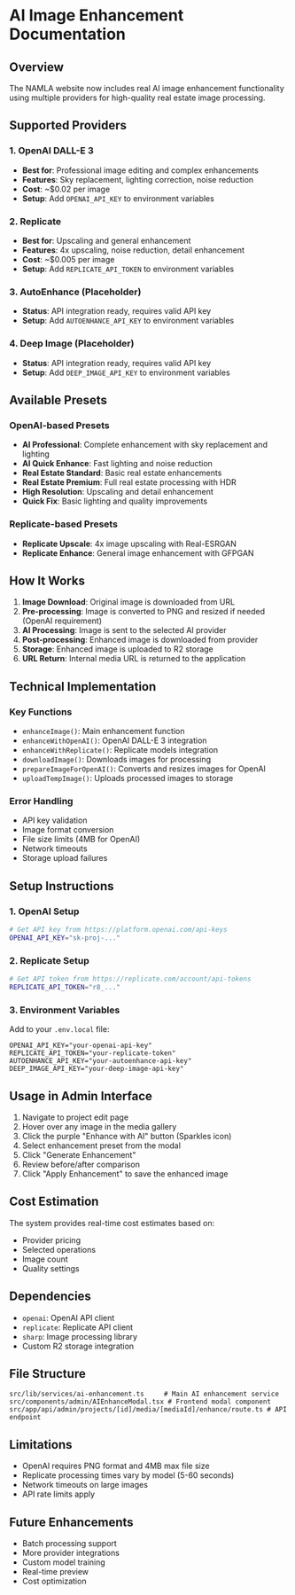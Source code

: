 # AI Image Enhancement Documentation

## Overview

The NAMLA website now includes real AI image enhancement functionality using multiple providers for high-quality real estate image processing.

## Supported Providers

### 1. OpenAI DALL-E 3
- **Best for**: Professional image editing and complex enhancements
- **Features**: Sky replacement, lighting correction, noise reduction
- **Cost**: ~$0.02 per image
- **Setup**: Add `OPENAI_API_KEY` to environment variables

### 2. Replicate
- **Best for**: Upscaling and general enhancement
- **Features**: 4x upscaling, noise reduction, detail enhancement
- **Cost**: ~$0.005 per image
- **Setup**: Add `REPLICATE_API_TOKEN` to environment variables

### 3. AutoEnhance (Placeholder)
- **Status**: API integration ready, requires valid API key
- **Setup**: Add `AUTOENHANCE_API_KEY` to environment variables

### 4. Deep Image (Placeholder)  
- **Status**: API integration ready, requires valid API key
- **Setup**: Add `DEEP_IMAGE_API_KEY` to environment variables

## Available Presets

### OpenAI-based Presets
- **AI Professional**: Complete enhancement with sky replacement and lighting
- **AI Quick Enhance**: Fast lighting and noise reduction
- **Real Estate Standard**: Basic real estate enhancements
- **Real Estate Premium**: Full real estate processing with HDR
- **High Resolution**: Upscaling and detail enhancement
- **Quick Fix**: Basic lighting and quality improvements

### Replicate-based Presets
- **Replicate Upscale**: 4x image upscaling with Real-ESRGAN
- **Replicate Enhance**: General image enhancement with GFPGAN

## How It Works

1. **Image Download**: Original image is downloaded from URL
2. **Pre-processing**: Image is converted to PNG and resized if needed (OpenAI requirement)
3. **AI Processing**: Image is sent to the selected AI provider
4. **Post-processing**: Enhanced image is downloaded from provider
5. **Storage**: Enhanced image is uploaded to R2 storage
6. **URL Return**: Internal media URL is returned to the application

## Technical Implementation

### Key Functions

- `enhanceImage()`: Main enhancement function
- `enhanceWithOpenAI()`: OpenAI DALL-E 3 integration
- `enhanceWithReplicate()`: Replicate models integration
- `downloadImage()`: Downloads images for processing
- `prepareImageForOpenAI()`: Converts and resizes images for OpenAI
- `uploadTempImage()`: Uploads processed images to storage

### Error Handling

- API key validation
- Image format conversion
- File size limits (4MB for OpenAI)
- Network timeouts
- Storage upload failures

## Setup Instructions

### 1. OpenAI Setup
```bash
# Get API key from https://platform.openai.com/api-keys
OPENAI_API_KEY="sk-proj-..."
```

### 2. Replicate Setup
```bash
# Get API token from https://replicate.com/account/api-tokens
REPLICATE_API_TOKEN="r8_..."
```

### 3. Environment Variables
Add to your `.env.local` file:
```env
OPENAI_API_KEY="your-openai-api-key"
REPLICATE_API_TOKEN="your-replicate-token"
AUTOENHANCE_API_KEY="your-autoenhance-api-key"
DEEP_IMAGE_API_KEY="your-deep-image-api-key"
```

## Usage in Admin Interface

1. Navigate to project edit page
2. Hover over any image in the media gallery
3. Click the purple "Enhance with AI" button (Sparkles icon)
4. Select enhancement preset from the modal
5. Click "Generate Enhancement"
6. Review before/after comparison
7. Click "Apply Enhancement" to save the enhanced image

## Cost Estimation

The system provides real-time cost estimates based on:
- Provider pricing
- Selected operations
- Image count
- Quality settings

## Dependencies

- `openai`: OpenAI API client
- `replicate`: Replicate API client  
- `sharp`: Image processing library
- Custom R2 storage integration

## File Structure

```
src/lib/services/ai-enhancement.ts     # Main AI enhancement service
src/components/admin/AIEnhanceModal.tsx # Frontend modal component
src/app/api/admin/projects/[id]/media/[mediaId]/enhance/route.ts # API endpoint
```

## Limitations

- OpenAI requires PNG format and 4MB max file size
- Replicate processing times vary by model (5-60 seconds)
- Network timeouts on large images
- API rate limits apply

## Future Enhancements

- Batch processing support
- More provider integrations
- Custom model training
- Real-time preview
- Cost optimization